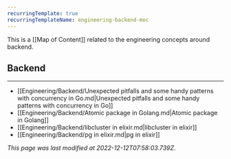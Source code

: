 ```yaml
---
recurringTemplate: true
recurringTemplateName: engineering-backend-moc
---
```


This is a [[Map of Content]] related to the engineering concepts around backend.

## Backend
---
- [[Engineering/Backend/Unexpected pitfalls and some handy patterns with concurrency in Go.md|Unexpected pitfalls and some handy patterns with concurrency in Go]]
- [[Engineering/Backend/Atomic package in Golang.md|Atomic package in Golang]]
- [[Engineering/Backend/libcluster in elixir.md|libcluster in elixir]]
- [[Engineering/Backend/pg in elixir.md|pg in elixir]]


*This page was last modified at 2022-12-12T07:58:03.739Z*.
